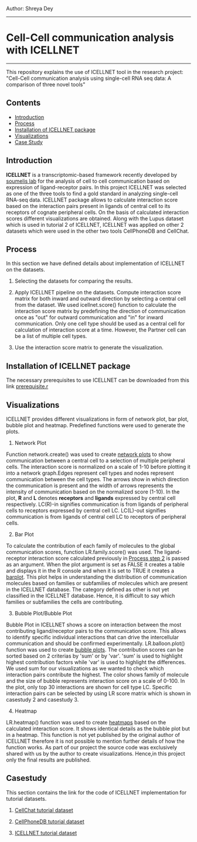 Author: Shreya Dey

------
# Cell-Cell communication analysis with ICELLNET
------

This repository explains the use of ICELLNET tool in the research project: "Cell-Cell communication analysis using single-cell RNA seq data: A comparison of three novel tools"

## Contents

- [Introduction](#introduction) 
- [Process](#workflow)
- [Installation of ICELLNET package](#install_ICELLNET)
- [Visualizations](#visualization)
- [Case Study](#casestudy)



## Introduction <a name="introduction"></a>
**ICELLNET** is a transcriptomic-based framework recently developed by [soumelis lab](https://github.com/soumelis-lab) for the analysis of cell to cell communication based on expression of ligand-receptor pairs. In this project ICELLNET was selected as one of the three tools to find a gold standard in analyzing single-cell RNA-seq data. ICELLNET package allows to calculate interaction score based on the interaction pairs present in ligands of central cell to its receptors of cognate peripheral cells. On the basis of calculated interaction scores different visualizations are obtained. Along with the Lupus dataset which is used in tutorial 2 of ICELLNET, ICELLNET was applied on other 2 datasets which were used in the other two tools CellPhoneDB and CellChat.


## Process <a name="workflow"></a>
In this section we have defined details about implementation of ICELLNET on the datasets.

1. Selecting the datasets for comparing the results. 

2. Apply ICELLNET pipeline on the datasets. <a name="score"></a>
Compute interaction score matrix for both inward and outward direction by selecting a central cell from the dataset. We used icellnet.score() function to calculate the interaction score matrix by predefining the direction of communication once as "out" for outward communication and "in" for inward communication.
Only one cell type should be used as a central cell for calculation of interaction score at a time. However, the Partner cell can be a list of multiple cell types. 

3. Use the interaction score matrix to generate the visualization. 


## Installation of ICELLNET package <a name="install_ICELLNET"></a>
The necessary prerequisites to use ICELLNET can be downloaded from this link [prerequisite.r](https://github.com/madelarambelje/Cell_Cell/blob/shreya/Case%20Study/prerequisite.r)


## Visualizations  <a name="visualization"></a>
ICELLNET provides different visualizations in form of network plot, bar plot, bubble plot and heatmap.
Predefined functions were used to generate the plots.

1. Network Plot

Function network.create() was used to create [network plots](https://github.com/madelarambelje/Cell_Cell/blob/shreya/Visualizations/networkplot.png) to show communication between a central cell to a selection of multiple peripheral cells. The interaction score is normalized on a scale of 1-10 before plotting it into a network graph.Edges represent cell types and nodes represent communication between the cell types. The arrows show in which direction the communication is present and the width of arrows represents the intensity of communication based on the normalized score (1-10). In the plot, **R** and **L** denotes **receptors** and **ligands** expressed by central cell respectively. LC(R)-in signifies communication is from ligands of peripheral cells to receptors expressed by central cell LC. LC(L)-out signifies communication is from ligands of central cell LC to receptors of peripheral cells.


2. Bar Plot

To calculate the contribution of each family of molecules to the global communication scores, function LR.family.score() was used. The ligand-receptor interaction score calculated previously in [Process step 2](#score)  is passed as an argument. When the plot argument is set as FALSE it creates a table and displays it in the R console and when it is set to TRUE it creates a [barplot](https://github.com/madelarambelje/Cell_Cell/blob/shreya/Visualizations/barplot.png). This plot helps in understanding the distribution of communication molecules based on families or subfamilies of molecules which are present in the ICELLNET database. The category defined as other is not yet classified in the ICELLNET database. Hence, it is difficult to say which families or subfamilies the cells are contributing.


3. Bubble Plot/Bubble Plot

Bubble Plot in ICELLNET shows a score on interaction between the most contributing ligand/receptor pairs to the communication score. This allows to identify specific individual interactions that can drive the intercellular communication and should be confirmed experimentally. LR.balloon.plot() function was used to create [bubble plots](https://github.com/madelarambelje/Cell_Cell/blob/shreya/Visualizations/balloon_plot.png). The contribution scores can be sorted based on 2 criterias by 'sum' or by 'var'. 'sum' is used to highlight highest contribution factors while 'var' is used to highlight the differences. We used sum for our visualizations as we wanted to check which interaction pairs contribute the highest. The color shows family of molecule and the size of bubble represents interaction score on a scale of 0-100. In the plot, only top 30 interactions are shown for cell type LC. Specific interaction pairs can be selected by using LR score matrix which is shown in casestudy 2 and casestudy 3.


4. Heatmap

LR.heatmap() function was used to create [heatmaps](https://github.com/madelarambelje/Cell_Cell/blob/shreya/Visualizations/heatmap.png) based on the calculated interaction score. It shows identical details as the bubble plot but in a heatmap. This function is not yet published by the original author of ICELLNET therefore it is not possible to mention further details of how the function works. As part of our project the source code was exclusively shared with us by the author to create visualizations. Hence,in this project only the final results are published.  


## Casestudy  <a name="casestudy"></a>

This section contains the link for the code of ICELLNET implementation for tutorial datasets.

1) [CellChat tutorial dataset](https://github.com/madelarambelje/Cell_Cell/blob/shreya/Case%20Study/CellChat_Permutations_ICELLNET.R)

2) [CellPhoneDB tutorial dataset](https://github.com/madelarambelje/Cell_Cell/blob/shreya/Case%20Study/Cellphonedb_ICELLNET.R)

3) [ICELLNET tutorial dataset](https://github.com/madelarambelje/Cell_Cell/blob/shreya/Case%20Study/Lupus_ICELLNET.R)

